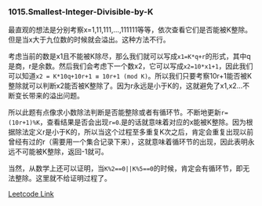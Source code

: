 ### 1015.Smallest-Integer-Divisible-by-K

最直观的想法是分别考察x=1,11,111,...,111111等等，依次查看它们是否能被K整除。但是当x大于九位数的时候就会溢出。这种方法不行。

考虑当前的数是x1且不能被K除尽，那么我们就可以写成```x1=K*q+r```的形式，其中q是商，r是余数。然后我们会考虑下一个数x2，它可以写成```x2=10*x1+1```，因此我们可以知道```x2 = K*10q+10r+1 ≡ 10r+1 (mod K)```。所以我们只要考察10r+1能否被K整除就可以判断x2能否被K整除了。因为r永远是小于K的，这就避免了x1,x2...不断变长带来的溢出问题。

所以此题有点像求小数除法判断是否能整除或者有循环节。不断地更新```r=(10r+1)%K```，查看结果是否会出现```r=0```.是的话就意味着对应的x能被K整除。因为根据除法定义r是小于K的，所以当这个过程至多重复K次之后，肯定会重复出现以前曾经有过的r（需要用一个集合记录下来），这就意味着循环节的出现，因此表明永远不可能被K整除，返回-1就可。

当然，从数学上还可以证明，当```K%2==0||K%5==0```的时候，肯定会有循环节，即无法整除。这里就不给证明过程了。


[Leetcode Link](https://leetcode.com/problems/smallest-integer-divisible-by-k)